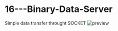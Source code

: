 # 16---Binary-Data-Server
Simple data transfer throught SOCKET
![preview](https://github.com/ORParga/16---Binary-Data-Server//blob/master/16---Binary-Data-Server.jpg?raw=true)
